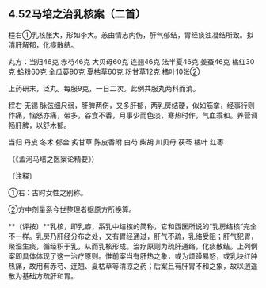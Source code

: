 ## 4.52马培之治乳核案（二首）

程右①乳核胀大，形如李大。恙由情志内伤，肝气郁结，胃经痰浊凝结所致。拟清肝解郁，化痰散结。

丸方：当归46克 赤芍46克 大贝母60克 连翘46克 法半夏46克 姜蚕46克 橘红30克 蛤粉60克 全瓜蒌90克 夏枯草60克 粉甘草12克 橘叶10张②

上药研末，泛丸。每服9克，一日二次。此例共服丸两科而消。

程右 无锡 脉弦细尺弱，肝脾两伤，又多肝郁，两乳房结硬，似如筋挛，经事行则作痛，恼怒亦痛，带多，谷食不香，月事少而色淡，寒热时作，气血乖和。养营调畅肝脾，以舒木郁。

当归 丹皮 冬术 郁金 炙甘草 陈皮香附 白芍 柴胡 川贝母 茯苓 橘叶 红枣

（《孟河马培之医案论精要》）

〔注释〕

①右：古时女性之别称。

②方中剂量系今世整理者据原方所换算。

**〔评按〕**乳核，即乳癖，系乳中结核的简称，它和西医所说的“乳房结核”完全不一样。乳房乃肝经分布之处，又有胃经通过，肝气不疏，乳络受阻；肝气犯胃，聚湿生痰，循经积于乳，从而乳核形成。治疗原则为疏肝通络，化痰散结。上列例案即具体体现了这一治疗原则。惟前案当有肝热之象，或为烦躁易怒，或乳块红肿热痛，故用有赤芍、连翘、夏枯草等清凉之药；后案且有肝胃不和之象，故以逍遥散为基础方疏肝和胃。
